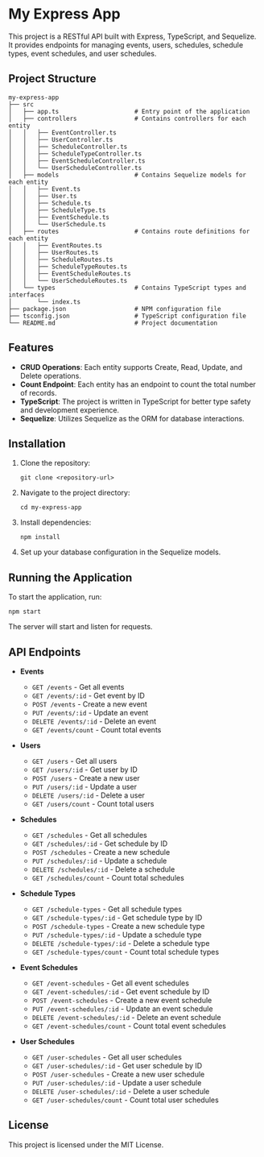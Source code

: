 # My Express App

This project is a RESTful API built with Express, TypeScript, and Sequelize. It provides endpoints for managing events, users, schedules, schedule types, event schedules, and user schedules.

## Project Structure

```
my-express-app
├── src
│   ├── app.ts                     # Entry point of the application
│   ├── controllers                # Contains controllers for each entity
│   │   ├── EventController.ts
│   │   ├── UserController.ts
│   │   ├── ScheduleController.ts
│   │   ├── ScheduleTypeController.ts
│   │   ├── EventScheduleController.ts
│   │   └── UserScheduleController.ts
│   ├── models                     # Contains Sequelize models for each entity
│   │   ├── Event.ts
│   │   ├── User.ts
│   │   ├── Schedule.ts
│   │   ├── ScheduleType.ts
│   │   ├── EventSchedule.ts
│   │   └── UserSchedule.ts
│   ├── routes                     # Contains route definitions for each entity
│   │   ├── EventRoutes.ts
│   │   ├── UserRoutes.ts
│   │   ├── ScheduleRoutes.ts
│   │   ├── ScheduleTypeRoutes.ts
│   │   ├── EventScheduleRoutes.ts
│   │   └── UserScheduleRoutes.ts
│   └── types                      # Contains TypeScript types and interfaces
│       └── index.ts
├── package.json                   # NPM configuration file
├── tsconfig.json                  # TypeScript configuration file
└── README.md                      # Project documentation
```

## Features

- **CRUD Operations**: Each entity supports Create, Read, Update, and Delete operations.
- **Count Endpoint**: Each entity has an endpoint to count the total number of records.
- **TypeScript**: The project is written in TypeScript for better type safety and development experience.
- **Sequelize**: Utilizes Sequelize as the ORM for database interactions.

## Installation

1. Clone the repository:
   ```
   git clone <repository-url>
   ```

2. Navigate to the project directory:
   ```
   cd my-express-app
   ```

3. Install dependencies:
   ```
   npm install
   ```

4. Set up your database configuration in the Sequelize models.

## Running the Application

To start the application, run:
```
npm start
```

The server will start and listen for requests.

## API Endpoints

- **Events**
  - `GET /events` - Get all events
  - `GET /events/:id` - Get event by ID
  - `POST /events` - Create a new event
  - `PUT /events/:id` - Update an event
  - `DELETE /events/:id` - Delete an event
  - `GET /events/count` - Count total events

- **Users**
  - `GET /users` - Get all users
  - `GET /users/:id` - Get user by ID
  - `POST /users` - Create a new user
  - `PUT /users/:id` - Update a user
  - `DELETE /users/:id` - Delete a user
  - `GET /users/count` - Count total users

- **Schedules**
  - `GET /schedules` - Get all schedules
  - `GET /schedules/:id` - Get schedule by ID
  - `POST /schedules` - Create a new schedule
  - `PUT /schedules/:id` - Update a schedule
  - `DELETE /schedules/:id` - Delete a schedule
  - `GET /schedules/count` - Count total schedules

- **Schedule Types**
  - `GET /schedule-types` - Get all schedule types
  - `GET /schedule-types/:id` - Get schedule type by ID
  - `POST /schedule-types` - Create a new schedule type
  - `PUT /schedule-types/:id` - Update a schedule type
  - `DELETE /schedule-types/:id` - Delete a schedule type
  - `GET /schedule-types/count` - Count total schedule types

- **Event Schedules**
  - `GET /event-schedules` - Get all event schedules
  - `GET /event-schedules/:id` - Get event schedule by ID
  - `POST /event-schedules` - Create a new event schedule
  - `PUT /event-schedules/:id` - Update an event schedule
  - `DELETE /event-schedules/:id` - Delete an event schedule
  - `GET /event-schedules/count` - Count total event schedules

- **User Schedules**
  - `GET /user-schedules` - Get all user schedules
  - `GET /user-schedules/:id` - Get user schedule by ID
  - `POST /user-schedules` - Create a new user schedule
  - `PUT /user-schedules/:id` - Update a user schedule
  - `DELETE /user-schedules/:id` - Delete a user schedule
  - `GET /user-schedules/count` - Count total user schedules

## License

This project is licensed under the MIT License.